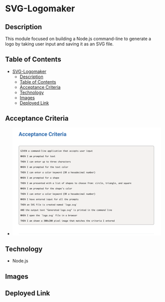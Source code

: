 # SVG-Logomaker

## Description
This module focused on building a Node.js command-line to generate a logo by taking user input and saving it as an SVG file. 

## Table of Contents
- [SVG-Logomaker](#svg-logomaker)
  - [Description](#description)
  - [Table of Contents](#table-of-contents)
  - [Acceptance Criteria](#acceptance-criteria)
  - [Technology](#technology)
  - [Images](#images)
  - [Deployed Link](#deployed-link)
## Acceptance Criteria
  - ![alt text](assets/Screenshot%202024-03-05%20at%2010.38.17%20AM.png "Acceptance Criteria")
## Technology 
 - Node.js 
  
## Images 

## Deployed Link
